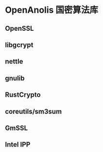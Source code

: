 # OpenAnolis 国密算法库

## OpenSSL
## libgcrypt
## nettle
## gnulib
## RustCrypto
## coreutils/sm3sum
## GmSSL
## Intel IPP
